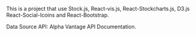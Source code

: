 This is a project that use Stock.js, React-vis.js, React-Stockcharts.js, D3.js React-Social-Icoins and React-Bootstrap.

Data Source API: Alpha Vantage API Documentation.
